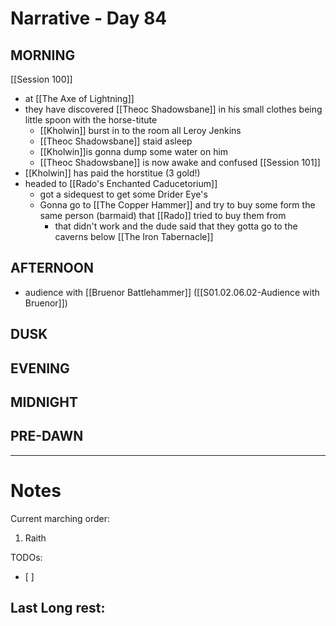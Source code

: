 # Narrative - Day 84

## MORNING
[[Session 100]]
- at [[The Axe of Lightning]]
- they have discovered [[Theoc Shadowsbane]] in his small clothes being little spoon with the horse-titute
    - [[Kholwin]] burst in to the room all Leroy Jenkins
    - [[Theoc Shadowsbane]] staid asleep
    - [[Kholwin]]is gonna dump some water on him
    - [[Theoc Shadowsbane]] is now awake and confused
[[Session 101]]
- [[Kholwin]] has paid the horstitue (3 gold!)
- headed to [[Rado's Enchanted Caducetorium]]
    - got a sidequest to get some Drider Eye's 
    - Gonna go to [[The Copper Hammer]] and try to buy some form the same person (barmaid) that [[Rado]] tried to buy them from
        - that didn't work and the dude said that they gotta go to the caverns below [[The Iron Tabernacle]]

## AFTERNOON
- audience with [[Bruenor Battlehammer]] ([[S01.02.06.02-Audience with Bruenor]])

## DUSK

## EVENING

## MIDNIGHT

## PRE-DAWN

___
# Notes
Current marching order:
1. Raith

TODOs:
- [ ] 
  
Last Long rest:
- 